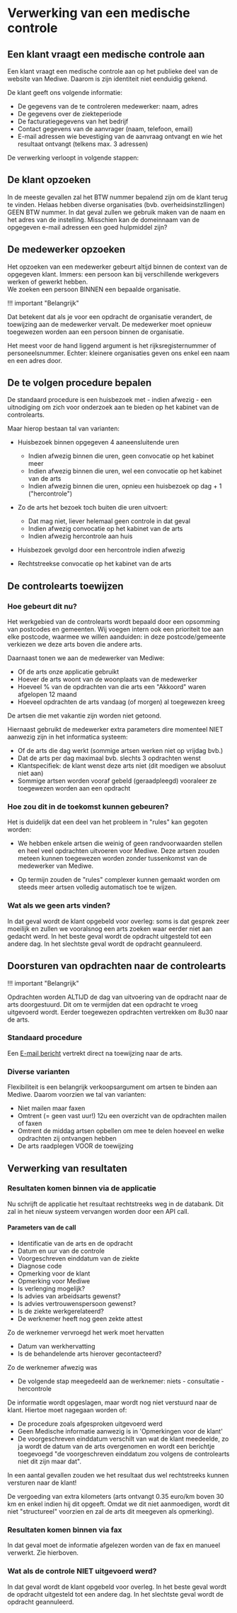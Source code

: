 # Verwerking van een medische controle

## Een klant vraagt een medische controle aan

Een klant vraagt een medische controle aan op het publieke deel van de website van Mediwe.
Daarom is zijn identiteit niet eenduidig gekend.

De klant geeft ons volgende informatie:

* De gegevens van de te controleren medewerker: naam, adres
* De gegevens over de ziekteperiode
* De facturatiegegevens van het bedrijf
* Contact gegevens van de aanvrager (naam, telefoon, email)
* E-mail adressen wie bevestiging van de aanvraag ontvangt en wie het resultaat ontvangt (telkens max. 3 adressen)

De verwerking verloopt in volgende stappen:

## De klant opzoeken

In de meeste gevallen zal het BTW nummer bepalend zijn om de klant terug te vinden.
Helaas hebben diverse organisaties (bvb. overheidsinstzllingen) GEEN BTW nummer.
In dat geval zullen we gebruik maken van de naam en het adres van de instelling.
Misschien kan de domeinnaam van de opgegeven e-mail adressen een goed hulpmiddel zijn?


## De medewerker opzoeken

Het opzoeken van een medewerker gebeurt altijd binnen de context van de opgegeven klant.
Immers: een persoon kan bij verschillende werkgevers werken of gewerkt hebben.  
We zoeken een persoon BINNEN een bepaalde organisatie.

!!! important "Belangrijk"

Dat betekent dat als je voor een opdracht de organisatie verandert, de toewijzing aan de medewerker
vervalt. De medewerker moet opnieuw toegewezen worden aan een persoon binnen de organisatie.

Het meest voor de hand liggend argument is het rijksregisternummer of personeelsnummer.
Echter: kleinere organisaties geven ons enkel een naam en een adres door.

## De te volgen procedure bepalen

De standaard procedure is een huisbezoek met - indien afwezig - een uitnodiging om zich
voor onderzoek aan te bieden op het kabinet van de controlearts.

Maar hierop bestaan tal van varianten:

* Huisbezoek binnen opgegeven 4 aaneensluitende uren
    * Indien afwezig binnen die uren, geen convocatie op het kabinet meer
    * Indien afwezig binnen die uren, wel een convocatie op het kabinet van de arts
    * Indien afwezig binnen die uren, opnieu een huisbezoek op dag + 1 ("hercontrole")

* Zo de arts het bezoek toch buiten die uren uitvoert:
    * Dat mag niet, liever helemaal geen controle in dat geval
    * Indien afwezig convocatie op het kabinet van de arts
    * Indien afwezig hercontrole aan huis

* Huisbezoek gevolgd door een hercontrole indien afwezig

* Rechtstreekse convocatie op het kabinet van de arts

## De controlearts toewijzen

### Hoe gebeurt dit nu?

Het werkgebied van de controlearts wordt bepaald door een opsomming van postcodes en gemeenten.
Wij voegen intern ook een prioriteit toe aan elke postcode, waarmee we willen aanduiden: in deze
postcode/gemeente verkiezen we deze arts boven die andere arts.

Daarnaast tonen we aan de medewerker van Mediwe:

* Of de arts onze applicatie gebruikt
* Hoever de arts woont van de woonplaats van de medewerker
* Hoeveel % van de opdrachten van die arts een "Akkoord" waren afgelopen 12 maand
* Hoeveel opdrachten de arts vandaag (of morgen) al toegewezen kreeg

De artsen die met vakantie zijn worden niet getoond.

Hiernaast gebruikt de medewerker extra parameters dire momenteel NIET aanwezig zijn in het informatica
systeem:

* Of de arts die dag werkt (sommige artsen werken niet op vrijdag bvb.)
* Dat de arts per dag maximaal bvb. slechts 3 opdrachten wenst
* Klantspecifiek: de klant wenst deze arts niet (dit moedigen we absoluut niet aan)
* Sommige artsen worden vooraf gebeld (geraadpleegd) vooraleer ze toegewezen worden aan een opdracht

### Hoe zou dit in de toekomst kunnen gebeuren?

Het is duidelijk dat een deel van het probleem in "rules" kan gegoten worden:

* We hebben enkele artsen die weinig of geen randvoorwaarden stellen en heel veel opdrachten uitvoeren voor Mediwe.
Deze artsen zouden meteen kunnen toegewezen worden zonder tussenkomst van de medewerker van Mediwe.

* Op termijn zouden de "rules" complexer kunnen gemaakt worden om steeds meer artsen volledig automatisch toe te wijzen.

### Wat als we geen arts vinden?

In dat geval wordt de klant opgebeld voor overleg: soms is dat gesprek zeer moeilijk en zullen we vooralsnog een arts zoeken
waar eerder niet aan gedacht werd.
In het beste geval wordt de opdracht uitgesteld tot een andere dag.
In het slechtste geval wordt de opdracht geannuleerd.


## Doorsturen van opdrachten naar de controlearts

!!! important "Belangrijk"

Opdrachten worden ALTIJD de dag van uitvoering van de opdracht naar de arts doorgestuurd.
Dit om te vermijden dat een opdracht te vroeg uitgevoerd wordt.
Eerder toegewezen opdrachten vertrekken om 8u30 naar de arts.

### Standaard procedure

Een [E-mail bericht](bericht_arts.md) vertrekt direct na toewijzing naar de arts.

### Diverse varianten

Flexibiliteit is een belangrijk verkoopsargument om artsen te binden aan Mediwe.
Daarom voorzien we tal van varianten:

* Niet mailen maar faxen
* Omtrent (= geen vast uur!) 12u een overzicht van de opdrachten mailen of faxen
* Omtrent de middag artsen opbellen om mee te delen hoeveel en welke opdrachten zij ontvangen hebben
* De arts raadplegen VOOR de toewijzing

 
## Verwerking van resultaten


### Resultaten komen binnen via de applicatie

Nu schrijft de applicatie het resultaat rechtstreeks weg in de databank.
Dit zal in het nieuw systeem vervangen worden door een API call.

#### Parameters van de call

* Identificatie van de arts en de opdracht
* Datum en uur van de controle
* Voorgeschreven einddatum van de ziekte
* Diagnose code
* Opmerking voor de klant
* Opmerking voor Mediwe
* Is verlenging mogelijk?
* Is advies van arbeidsarts gewenst?
* Is advies vertrouwenspersoon gewenst?
* Is de ziekte werkgerelateerd?
* De werknemer heeft nog geen zekte attest 

Zo de werknemer vervroegd het werk moet hervatten

* Datum van werkhervatting
* Is de behandelende arts hierover gecontacteerd?

Zo de werknemer afwezig was

* De volgende stap meegedeeld aan de werknemer: niets - consultatie - hercontrole 


De informatie wordt opgeslagen, maar wordt nog niet verstuurd naar de klant.
Hiertoe moet nagegaan worden of:

- De procedure zoals afgesproken uitgevoerd werd
- Geen Medische informatie aanwezig is in 'Opmerkingen voor de klant'
- De voorgeschreven einddatum verschilt van wat de klant meedeelde, zo ja wordt de datum van de arts overgenomen 
en wordt een berichtje toegevoegd "de voorgeschreven einddatum zou volgens de controlearts niet dit zijn maar dat".  

In een aantal gevallen zouden we het resultaat dus wel rechtstreeks kunnen versturen naar de klant!

De vergoeding van extra kilometers (arts ontvangt 0.35 euro/km boven 30 km en enkel indien hij dit opgeeft.
Omdat we dit niet aanmoedigen, wordt dit niet "structureel" voorzien en zal de arts dit meegeven als opmerking).


### Resultaten komen binnen via fax

In dat geval moet de informatie afgelezen worden van de fax en manueel verwerkt.
Zie hierboven.


### Wat als de controle NIET uitgevoerd werd?

In dat geval wordt de klant opgebeld voor overleg.
In het beste geval wordt de opdracht uitgesteld tot een andere dag.
In het slechtste geval wordt de opdracht geannuleerd.